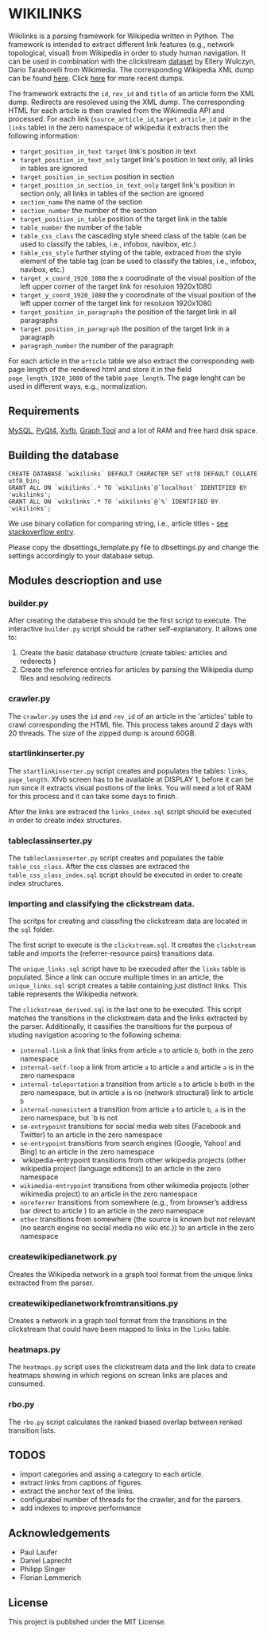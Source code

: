 # WIKILINKS #
Wikilinks is a parsing framework for Wikipedia written in Python. The framework is intended to extract different link features (e.g., network topological, visual) from Wikipedia in order to study human navigation. 
It can be used in combination with the clickstream [dataset](http://ewulczyn.github.io/Wikipedia_Clickstream_Getting_Started/) by Ellery Wulczyn, Dario Taraborelli from Wikimedia. 
The corresponding Wikipedia XML dump can be found [here](https://archive.org/details/enwiki-20150304). Click [here](https://en.wikipedia.org/wiki/Wikipedia:Database_download) for more recent dumps.
 
The framework extracts the  `id`, `rev_id` and `title` of an article form the XML dump. Redirects are resoleved using the XML dump. The corresponding HTML for each article is then crawled from the Wikimedia API and processed.
For each link (`source_article_id`,`target_article_id` pair in the `links` table) in the zero namespace of wikipedia it extracts then the following information:
- `target_position_in_text target` link's position in text 
- `target_position_in_text_only` target link's position in text only, all links in tables are ignored
- `target_position_in_section`  position in section
- `target_position_in_section_in_text_only`  target link's position in section only, all links in tables of the section are ignored
- `section_name` the name of the section
- `section_number` the number of the section
- `target_position_in_table` position of the target link in the table
- `table_number` the number of the table
- `table_css_class` the cascading style sheed class of the table (can be used to classify the tables, i.e., infobox, navibox, etc.)
- `table_css_style` further styling of the table, extraced from the style element of the table tag (can be used to classify the tables, i.e., infobox, navibox, etc.)
- `target_x_coord_1920_1080` the x coorodinate of the visual position of the left upper corner of the target link for resoluion 1920x1080
- `target_y_coord_1920_1080` the y coorodinate of the visual position of the left upper corner of the target link for resoluion 1920x1080
- `target_position_in_paragraphs` the position of the target link in all paragraphs
- `target_position_in_paragraph` the position of the target link in a paragraph
- `paragraph_number` the number of the paragraph

For each article in the `article` table we also extract the corresponding web page length of the rendered html and store it in the
field `page_length_1920_1080` of the table `page_length`. The page lenght can be used in different ways, e.g., normalization.

## Requirements ##
[MySQL](https://www.mysql.com/), [PyQt4](https://www.riverbankcomputing.com/software/pyqt/intro), [Xvfb](https://en.wikipedia.org/wiki/Xvfb), [Graph Tool](https://graph-tool.skewed.de/)
and a lot of RAM and free hard disk space.


## Building the database ##
    CREATE DATABASE `wikilinks` DEFAULT CHARACTER SET utf8 DEFAULT COLLATE utf8_bin;
    GRANT ALL ON `wikilinks`.* TO `wikilinks`@`localhost` IDENTIFIED BY 'wikilinks';
    GRANT ALL ON `wikilinks`.* TO `wikilinks`@`%` IDENTIFIED BY 'wikilinks';


We use binary collation for comparing string, i.e., article titles - [see stackoverflow entry](http://stackoverflow.com/questions/5526334/what-effects-does-using-a-binary-collation-have).


Please copy the dbsettings_template.py file to dbsettings.py and change the settings accordingly to your database setup.

## Modules descrioption and use ##

### builder.py ###
After creating the databese this should be the first script to execute.
The interactive `builder.py` script should be rather self-explanatory. It allows one to:

1. Create the basic database structure (create tables: articles and rederects )
2. Create the reference entries for articles by parsing the Wikipedia dump files and resolving redirects

### crawler.py ###
The `crawler.py`  uses the `id` and `rev_id` of an article in the 'articles' table to crawl corresponding the HTML file. 
This process takes around 2 days with  20 threads. The size of the zipped dump is around 60GB. 


### startlinkinserter.py ###
The `startlinkinserter.py` script creates and populates the tables: `links`, `page_length`. Xfvb screen has to be available at DISPLAY 1, before it can be run since it extracts visual postions of the links. 
You will need a lot of RAM for this process and it can take some days to finish.

After the links are extraced the `links_index.sql` script should be executed in order to create index structures.
### tableclassinserter.py ###
The `tableclassinserter.py` script creates and populates the table `table_css_class`. After the css classes are extraced the `table_css_class_index.sql` script should be executed in order to create index structures.




### Importing  and classifying the clickstream data.
The scritps for creating and classifing the clickstream data are located in the `sql` folder. 

The first script to execute is the `clickstream.sql`. It creates the `clickstream` table and imports the (referrer-resource pairs) transitions data.

The `unique_links.sql` script have to be execuded after the `links` table is populated. Since a link can occure multiple times in an article, the `unique_links.sql` script creates a table containing just distinct links. 
This table represents the Wikipedia network. 

The `clickstream_derived.sql` is the last one to be executed. This script matches the transitions in the clickstream data and the links extracted by the parser. Additionally, it cassifies the transitions for the purpous of studing navigation accoring to the following schema: 
* `internal-link` a link that links from article `a` to article `b`, both in the zero namespace 
* `internal-self-loop` a link from article `a` to article `a` and article `a` is in the zero namespace  
* `internal-teleportation` a transition from article `a` to article `b` both in the zero namespace, but in article `a` is no (network structural) link to article `b`
* `internal-nonexistent` a transition from article `a` to article `b`, `a` is in the zero namespace, but `b is not  
* `sm-entrypoint` transitions for social media web sites (Facebook and Twitter) to an article in the zero namespace
* `se-entrypoint`  transitions from search engines (Google, Yahoo! and Bing) to an article in the zero namespace
* `wikipedia-entrypoint  transitions from other wikipedia projects (other wikipedia project (language editions)) to an article in  the zero namespace 
* `wikimedia-entrypoint` transitions from other wikimedia projects (other wikimedia project) to an article in the zero namespace
* `noreferrer` transitions from somewhere (e.g., from browser’s address bar direct to article ) to an article in the zero namespace 
* `other` transitions from somewhere (the source is known but not relevant (no search engine no social media no wiki etc.)) to an article in the zero namespace 


### createwikipedianetwork.py ###
Creates the Wikipedia network in a graph tool format from the unique links extracted from the parser.  
 
### createwikipedianetworkfromtransitions.py ### 
Creates a network in a graph tool format from the transitions in the clickstream  that could have been mapped to links in the `links` table. 

### heatmaps.py ###
The `heatmaps.py` script uses the clickstream data and the link data to create heatmaps showing in which regions on screan links are places and consumed.

### rbo.py ###
The `rbo.py` script calculates the ranked biased overlap between renked transition lists. 

## TODOS ##
- import categories and assing a category to each article.
- extract links from captions of figures.
- extract the anchor text of the links.
- configurabel number of threads for the crawler, and for the parsers.
- add indexes to improve performance 

##  Acknowledgements ##
- Paul Laufer
- Daniel Laprecht
- Philipp Singer
- Florian Lemmerich

## License ##
This project is published under the MIT License.


